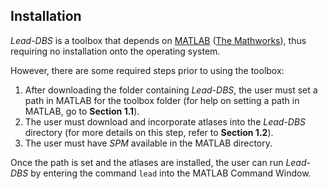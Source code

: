 ## Installation

_Lead-DBS_ is a toolbox that depends on [MATLAB](http://www.mathworks.de/products/matlab/) ([The Mathworks](http://www.mathworks.com/)), thus requiring no installation onto the operating system.

However, there are some required steps prior to using the toolbox:

1. After downloading the folder containing _Lead-DBS_, the user must set a path in MATLAB for the toolbox folder (for help on setting a path in MATLAB, go to **Section 1.1**).
2. The user must download and incorporate atlases into the _Lead-DBS_ directory (for more details on this step, refer to **Section 1.2**).
3. The user must have _SPM_ available in the MATLAB directory.

Once the path is set and the atlases are installed, the user can run _Lead-DBS_ by entering the command `lead` into the MATLAB Command Window.

